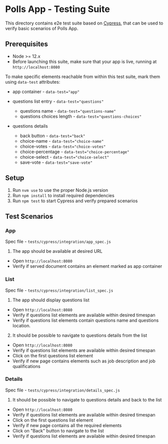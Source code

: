 # Polls App - Testing Suite

This directory contains e2e test suite based on [Cypress](https://www.cypress.io/), that can be used to verify basic scenarios of Polls App.

## Prerequisites

- Node >= 12.x
- Before launching this suite, make sure that your app is live, running at `http://localhost:8080`

To make specific elements reachable from within this test suite, mark them using `data-test` attributes:

- app container - `data-test="app"`
- questions list entry - `data-test="questions"`
  - questions name - `data-test="questions-name"`
  - questions choices length - `data-test="questions-choices"`
- questions details

  - back button - `data-test="back"`
  - choice-name - `data-test="choice-name"`
  - choice-votes - `data-test="choice-votes"`
  - choice-percentage - `data-test="choice-percentage"`
  - choice-select - `data-test="choice-select"`
  - save-vote - `data-test="save-vote"`

## Setup

1. Run `nvm use` to use the proper Node.js version
2. Run `npm install` to install required dependencies
3. Run `npm test` to start Cypress and verify prepared scenarios

## Test Scenarios

### App

Spec file - `tests/cypress/integration/app_spec.js`

1. The app should be available at desired URL

- Open `http://localhost:8080`
- Verify if served document contains an element marked as app container

### List

Spec file - `tests/cypress/integration/list_spec.js`

1. The app should display questions list

- Open `http://localhost:8080`
- Verify if questions list elements are available within desired timespan
- Verify if questions list elements contain questions name and questions location.

2. It should be possible to navigate to questions details from the list

- Open `http://localhost:8080`
- Verify if questions list elements are available within desired timespan
- Click on the first questions list element
- Verify if new page contains elements such as job description and job qualifications

### Details

Spec file - `tests/cypress/integration/details_spec.js`

1. It should be possible to navigate to questions details and back to the list

- Open `http://localhost:8080`
- Verify if questions list elements are available within desired timespan
- Click on the first questions list element
- Verify if new page contains all the required elements
- Click on "Back" button to navigate to the list
- Verify if questions list elements are available within desired timespan
